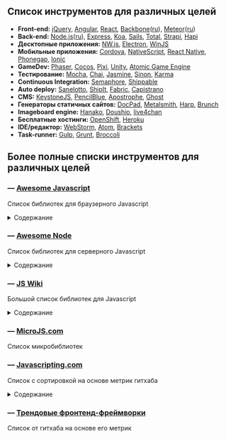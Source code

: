 ## Список инструментов для различных целей
* **Front-end:** 
[jQuery](https://jquery.com/), 
[Angular](https://angularjs.org/), 
[React](https://facebook.github.io/react/), 
[Backbone](http://backbonejs.org/)([ru](http://backbonejs.ru/)), 
[Meteor](https://www.meteor.com/)([ru](http://docs.meteor.com.ru/))
* **Back-end:** 
[Node.js](https://nodejs.org/)([ru](http://node-center.ru/)), 
[Express](http://expressjs.com/), 
[Koa](http://koajs.com/), 
[Sails](http://sailsjs.org/),
[Total](https://www.totaljs.com/),
[Strapi](http://strapi.io/),
[Hapi](http://hapijs.com/)
* **Десктопные приложения:** 
[NW.js](http://nwjs.io/), 
[Electron](http://electron.atom.io/), 
[WinJS](http://try.buildwinjs.com/)
* **Мобильные приложения:** 
[Cordova](https://cordova.apache.org/), 
[NativeScript](https://www.nativescript.org/),
[React Native](http://www.reactnative.com/), 
[Phonegap](http://phonegap.com/), 
[Ionic](http://ionicframework.com/)
* **GameDev:** 
[Phaser](http://phaser.io/), 
[Cocos](http://www.cocos2d-x.org/), 
[Pixi](http://www.pixijs.com/), 
[Unity](https://unity3d.com/ru/),
[Atomic Game Engine](http://atomicgameengine.com/)
* **Тестирование:**
[Mocha](https://mochajs.org/), 
[Chai](http://chaijs.com/), 
[Jasmine](http://jasmine.github.io/), 
[Sinon](http://sinonjs.org/),
[Karma](https://karma-runner.github.io/)
* **Continuous Integration:** 
[Semaphore](https://semaphoreci.com/), 
[Shippable](https://app.shippable.com/)
* **Auto deploy:**
[Sanelotto](http://sanelotto.info/),
[ShipIt](https://github.com/shipitjs/shipit/),
[Fabric](http://www.fabfile.org/),
[Capistrano](http://capistranorb.com/)
* **CMS:**
[KeystoneJS](http://keystonejs.com/),
[PencilBlue](https://pencilblue.org/),
[Apostrophe](http://apostrophenow.org/),
[Ghost](https://ghost.org/)
* **Генераторы статичных сайтов:** 
[DocPad](http://docpad.org/), 
[Metalsmith](http://www.metalsmith.io/), 
[Harp](http://harpjs.com/), 
[Brunch](http://brunch.io/)
* **Imageboard engine:**
[Hanako](http://hanako-imageboard.rhcloud.com/),
[Doushio](https://github.com/lalcmellkmal/doushio),
[live4chan](https://github.com/emgram769/live4chan)
* **Бесплатные хостинги:** 
[OpenShift](https://www.openshift.com), 
[Heroku](https://www.heroku.com/)
* **IDE/редактор:** 
[WebStorm](https://www.jetbrains.com/webstorm/), 
[Atom](https://atom.io/), 
[Brackets](http://brackets.io/)
* **Task-runner:** 
[Gulp](http://gulpjs.com/),
[Grunt](http://gruntjs.com/),
[Broccoli](https://github.com/broccolijs/broccoli)

## Более полные списки инструментов для различных целей
### — [Awesome Javascript](https://github.com/sorrycc/awesome-javascript/blob/master/README.md)
Список библиотек для браузерного Javascript
<details> 
  <summary>Содержание</summary>
  * [Package Managers](#package-managers)
  * [Loaders](#loaders)
  * [Bundlers](#bundlers)
  * [Testing Frameworks](#testing-frameworks)
  * [QA Tools](#qa-tools)
  * [MVC Frameworks and Libraries](#mvc-frameworks-and-libraries)
  * [Node-Powered CMS Frameworks](#node-powered-cms-frameworks)
  * [Templating Engines](#templating-engines)
  * [Articles/Posts](#articles-and-posts)
  * [Data Visualization](#data-visualization)
    * [Timeline](#timeline)
    * [Spreadsheet](#spreadsheet)
  * [Editors](#editors)
  * [Documentation](#documentation)
  * Utilities
    * [Files](#files)
    * [Functional Programming](#functional-programming)
    * [Reactive Programming](#reactive-programming)
    * [Data Structure](#data-structure)
    * [Date](#date)
    * [String](#string)
    * [Number](#number)
    * [Storage](#storage)
    * [Color](#color)
    * [I18n And L10n](#i18n-and-l10n)
    * [Class](#class)
    * [Control Flow](#control-flow)
    * [Routing](#routing)
    * [Security](#security)
    * [Log](#log)
    * [RegExp](#regexp)
    * [Media](#media)
    * [Voice Command](#voice-command)
    * [API](#api)
    * [Streaming](#streaming)
    * [Vision Detection](#vision-detection)
    * [Browser Detection](#browser-detection)
    * [Benchmark](#benchmark)
    * [Machine Learning](#machine-learning)
  * UI
    * [Code Highlighting](#code-highlighting)
    * [Loading Status](#loading-status)
    * [Validation](#validation)
    * [Keyboard Wrappers](#keyboard-wrappers)
    * [Tours And Guides](#tours-and-guides)
    * [Notifications](#notifications)
    * [Sliders](#sliders)
    * [Range Sliders](#range-sliders)
    * [Form Widgets](#form-widgets)
    * [Tips](#tips)
    * [Modals and Popups](#modals-and-popups)
    * [Scroll](#scroll)
    * [Menu](#menu)
    * [Table/Grid](#tablegrid)
    * [Frameworks](#frameworks-1)
    * [Boilerplates](#boilerplates)
  * [Gesture](#gesture)
  * [Maps](#maps)
  * [Typography](#typography)
  * [Animations](#animations)
  * [Image processing](#image-processing)
  * [ES6](#es6)
  * [SDK](#sdk)
  * [Misc](#misc)
  * [Podcasts](#podcasts)
</details>
  
### — [Awesome Node](https://github.com/sindresorhus/awesome-nodejs/blob/master/readme.md)  
Список библиотек для серверного Javascript
<details> 
  <summary>Содержание</summary>
  - [Packages](#packages)
  	- [Mad science](#mad-science)
  	- [Command-line apps](#command-line-apps)
  	- [Functional programming](#functional-programming)
  	- [HTTP](#http)
  	- [Debugging / Profiling](#debugging--profiling)
  	- [Logging](#logging)
  	- [Command-line utilities](#command-line-utilities)
  	- [Build tools](#build-tools)
  	- [Hardware](#hardware)
  	- [Templating](#templating)
  	- [Web frameworks](#web-frameworks)
  	- [Documentation](#documentation)
  	- [Filesystem](#filesystem)
  	- [Control flow](#control-flow)
  	- [Streams](#streams)
  	- [Real-time](#real-time)
  	- [Image](#image)
  	- [Text](#text)
  	- [Number](#number)
  	- [Math](#math)
  	- [Date](#date)
  	- [URL](#url)
  	- [Data validation](#data-validation)
  	- [Parsing](#parsing)
  	- [Humanize](#humanize)
  	- [Compression](#compression)
  	- [Network](#network)
  	- [Database](#database)
  	- [Testing](#testing)
  	- [Security](#security)
  	- [Benchmarking](#benchmarking)
  	- [Minifiers](#minifiers)
  	- [Authentication](#authentication)
  	- [Email](#email)
  	- [Job queues](#job-queues)
  	- [Node.js management](#nodejs-management)
  	- [Polyfills](#polyfills)
  	- [Natural language processing](#natural-language-processing)
  	- [Process management](#process-management)
  	- [Automation](#automation)
  	- [AST](#ast)
  	- [Static site generators](#static-site-generators)
  	- [Content management systems](#content-management-systems)
  	- [Forum](#forum)
  	- [Blogging](#blogging)
  	- [Weird](#weird)
  	- [Miscellaneous](#miscellaneous)
  - [Resources](#resources)
  	- [Tutorials](#tutorials)
  	- [Discovery](#discovery)
  	- [Articles](#articles)
  	- [Newsletters](#newsletters)
  	- [Videos](#videos)
  	- [Podcasts](#podcasts)
  	- [Books](#books)
  	- [Blogs](#blogs)
  	- [Courses](#courses)
  	- [Cheatsheets](#cheatsheets)
  	- [Tools](#tools)
  	- [Community](#community)
  	- [Miscellaneous](#miscellaneous)
</details>
  
### — [JS Wiki](https://github.com/bebraw/jswiki/wiki)  
Большой список библиотек для Javascript
<details> 
  <summary>Содержание</summary>
  - Animation libraries
  - Application Frameworks
  - Async Control Flow Event Libraries
  - Audio libraries
  - Beginner's Resources
  - Boilerplates
  - Build utilities
  - Canvas wrappers
  - Class system
  - Code editors
  - Code protection
  - Color libraries
  - Data structures
  - Date libraries
  - Debugging Tools
  - Documentation Tools
  - Dom
  - File Formats
  - Functional programming
  - Game engine feature matrix
  - Game Engines
  - Game resources
  - Html5 Applications
  - I18n and l10n
  - Image manipulation
  - Keyboard wrappers
  - Live coding Tools
  - Loaders
  - Mapping libraries
  - Math libraries
  - Meta
  - Mobile frameworks
  - Mvc frameworks
  - Mvvm frameworks
  - Node.js
  - Notifications
  - Package managers
  - Parallax
  - Physics libraries
  - Presentation libraries
  - Ringo.js
  - Routing
  - Scene graphs
  - Selector libraries
  - ServerSide libraries
  - Session
  - Storage libraries
  - Strings
  - SVG libraries
  - Templating engines
  - test
  - test page
  - Testing frameworks
  - Timing
  - Toolkits
  - Touch
  - Ui libraries
  - Visualization libraries
  - WebGL
  - WYSIWYG editors

</details>
  
### — [MicroJS.com](http://microjs.com/)  
Список микробиблиотек
  
### — [Javascripting.com](http://www.javascripting.com/)  
Список с сортировкой на основе метрик гитхаба
<details> 
  <summary>Содержание</summary>
  - Animation
  - Application Tools
    - Frameworks
    - Loaders
    - Templating
    - Utilities
  - Audio
  - Development Aids
  - Dom
    - Frameworks
    - Utilities
  - Forms
  - Games
  - Helpers
    - Cross Browser
    - Object Extends
  - Images
    - Sliders and Displays
    - 2D Graphics
    - 3D Graphics
  - Data
  - Mobile and Touch
  - Typography
  - User Interface
  - Video
  - Miscellaneous
</details>
  
### — [Трендовые фронтенд-фреймворки](https://github.com/showcases/front-end-javascript-frameworks)  
Список от гитхаба на основе его метрик
  
